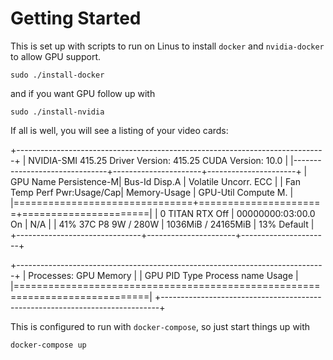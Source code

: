 # Getting Started
This is set up with scripts to run on Linus to install `docker`
and `nvidia-docker` to allow GPU support.

`sudo ./install-docker`

and if you want GPU follow up with

`sudo ./install-nvidia`

If all is well, you will see a listing of your video cards:

+-----------------------------------------------------------------------------+
| NVIDIA-SMI 415.25       Driver Version: 415.25       CUDA Version: 10.0     |
|-------------------------------+----------------------+----------------------+
| GPU  Name        Persistence-M| Bus-Id        Disp.A | Volatile Uncorr. ECC |
| Fan  Temp  Perf  Pwr:Usage/Cap|         Memory-Usage | GPU-Util  Compute M. |
|===============================+======================+======================|
|   0  TITAN RTX           Off  | 00000000:03:00.0  On |                  N/A |
| 41%   37C    P8     9W / 280W |   1036MiB / 24165MiB |     13%      Default |
+-------------------------------+----------------------+----------------------+
                                                                               
+-----------------------------------------------------------------------------+
| Processes:                                                       GPU Memory |
|  GPU       PID   Type   Process name                             Usage      |
|=============================================================================|
+-----------------------------------------------------------------------------+

This is configured to run with `docker-compose`, so just start things up with

`docker-compose up`

